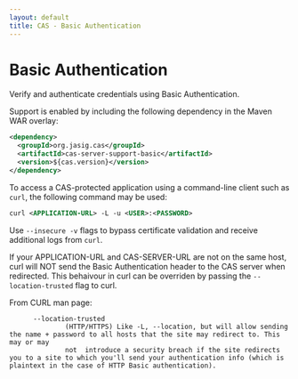 ```yaml
---
layout: default
title: CAS - Basic Authentication
---
```


# Basic Authentication
Verify and authenticate credentials using Basic Authentication.

Support is enabled by including the following dependency in the Maven WAR overlay:

```xml
<dependency>
  <groupId>org.jasig.cas</groupId>
  <artifactId>cas-server-support-basic</artifactId>
  <version>${cas.version}</version>
</dependency>
```

To access a CAS-protected application using a command-line client such as `curl`, the following command may be used:

```xml
curl <APPLICATION-URL> -L -u <USER>:<PASSWORD>
```

Use `--insecure -v` flags to bypass certificate validation and receive additional logs from `curl`. 

If your APPLICATION-URL and CAS-SERVER-URL are not on the same host, curl will NOT send the Basic Authentication header to the CAS server when redirected. This behaivour in curl can be overriden by passing the `--location-trusted` flag to curl.

From CURL man page:
```
      --location-trusted
              (HTTP/HTTPS) Like -L, --location, but will allow sending the name + password to all hosts that the site may redirect to. This may or may
              not  introduce a security breach if the site redirects you to a site to which you'll send your authentication info (which is plaintext in the case of HTTP Basic authentication).
```
